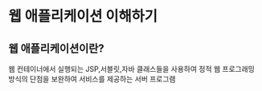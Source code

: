 # 웹 애플리케이션 이해하기

## 웹 애플리케이션이란?

웹 컨테이너에서 실행되는 JSP,서블릿,자바 클래스들을 사용하여 정적 웹 프로그래밍 방식의 단점을 보완하여 서비스를 제공하는 서버 프로그램

